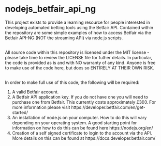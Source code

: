 # nodejs_betfair_api_ng

This project exists to provide a learning resource for people interested in developing automated betting
tools using the Betfair API. Contained within the repository are some simple examples of how to access 
Betfair via the Betfair API-NG (NOT the streaming API) via node.js scripts.<br /><br />

All source code within this repository is licensed under the MIT license - please take time to review the 
LICENSE file for futher details. In particular, the code is provided as is and with NO warranty of any kind. 
Anyone is free to make use of the code here, but does so ENTIRELY AT THEIR OWN RISK.<br /><br />

In order to make full use of this code, the following will be required:<br />
<ol>
	<li>A valid Betfair account.</li>
	<li>A Betfair API application key. If you do not have one you will need to purchase one from Betfair. This 
	currently costs approximately £300. For more information please visit https://developer.betfair.com/en/get-started/ </li>
	<li>An installation of node.js on your computer. How to do this will vary depending on your operating system.
		A good starting point for information on how to do this can be found here https://nodejs.org/en/</li>
	<li>Creation of a self signed certificate to login to the account via the API. More details on this can be found at
		https://docs.developer.betfair.com/ </li>
</ol>
   



